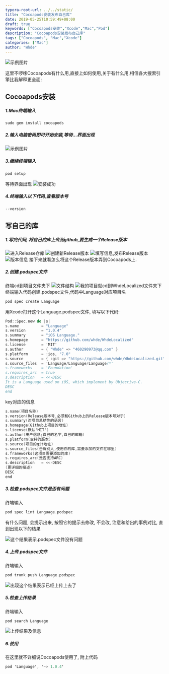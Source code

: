 ```yaml
---
typora-root-url: ../../static/
title: "Cocoapods安装发布自己库"
date: 2019-05-25T10:59:49+08:00
draft: true
keywords: ["Cocoapods安装","Xcode","Mac","Pod"]
description: "Cocoapods安装发布自己库"
tags: ["Cocoapods", "Mac","Xcode"]
categories: ["Mac"]
author: "Whde"
---
```



<p><img src='http://upload-images.jianshu.io/upload_images/1623336-1482dba0c4f71e4d.jpg?imageMogr2/auto-orient/strip%7CimageView2/2/w/1240' alt='示例图片' referrerPolicy='no-referrer'/></p>
<p>这里不啰嗦Cocoapods有什么用,直接上如何使用,关于有什么用,相信各大搜索引擎比我解释更全面;<p>

## Cocoapods安装

##### 1.Mac终端输入

```objective-c
sudo gem install cocoapods
```



##### 2.输入电脑密码即可开始安装,等待...界面出现
<img src="http://upload-images.jianshu.io/upload_images/1623336-a8fd4a8315bf431b.png?imageMogr2/auto-orient/strip%7CimageView2/2/w/1240"  alt='示例图片' referrerPolicy='no-referrer'/>



##### 3.继续终端输入

```objective-c
pod setup
```

等待界面出现
<img src="http://upload-images.jianshu.io/upload_images/1623336-b2c343af14d1fa05.png?imageMogr2/auto-orient/strip%7CimageView2/2/w/1240"  alt='安装成功' referrerPolicy='no-referrer'/>



##### 4.终端输入以下代码,查看版本号

```objective-c
--version
```





## 写自己的库

##### 1.写完代码, 将自己的库上传到github,要生成一个Release版本

![进入Release仓库](http://upload-images.jianshu.io/upload_images/1623336-ad494032b26c9b31.png?imageMogr2/auto-orient/strip%7CimageView2/2/w/1240)
![创建新Release版本](http://upload-images.jianshu.io/upload_images/1623336-6fd535b6a5b305a1.png?imageMogr2/auto-orient/strip%7CimageView2/2/w/1240)
![填写信息,发布Release版本](http://upload-images.jianshu.io/upload_images/1623336-65ef7cdc47d7a438.png?imageMogr2/auto-orient/strip%7CimageView2/2/w/1240)
![版本信息](http://upload-images.jianshu.io/upload_images/1623336-29e6ad8bd5aa8aa3.png?imageMogr2/auto-orient/strip%7CimageView2/2/w/1240)
接下来就看怎么将这个Release版本弄到Cocoapods上.

##### 2.创建.podspec文件

终端cd到项目文件夹下
![文件结构](http://upload-images.jianshu.io/upload_images/1623336-a75c551ef8c2eef2.png?imageMogr2/auto-orient/strip%7CimageView2/2/w/1240)
![我的项目就cd到WhdeLocalized文件夹下](http://upload-images.jianshu.io/upload_images/1623336-85c2774a37da9435.png?imageMogr2/auto-orient/strip%7CimageView2/2/w/1240)
终端输入代码创建.podspec文件,代码中Language对应项目名

```objective-c
pod spec create Language
```
用Xcode打开这个Language.podspec文件, 填写以下代码:
```objective-c
Pod::Spec.new do |s|
s.name          = "Language"
s.version       = "1.0.4"
s.summary       = "iOS Language."
s.homepage      = "https://github.com/whde/WhdeLocalized"
s.license       = 'MIT'
s.author        = { "Whde" => "460290973@qq.com" }
s.platform      = :ios, "7.0"
s.source        = { :git => "https://github.com/whde/WhdeLocalized.git", :tag => s.version.to_s }
s.source_files  = 'Language/Language/Language/*'
s.frameworks    = 'Foundation'
s.requires_arc  = true
s.description   = <<-DESC
It is a Language used on iOS, which implement by Objective-C.
DESC
end
```
key对应的信息
```objective-c
s.name(项目名称)
s.version(Release版本号,必须和Github上的Release版本号对于)
s.summary(对项目总结性的语言)
s.homepage(Github上项目的地址)
s.license(默认'MIT')
s.author(用户信息;自己的名字,自己的邮箱)
s.platform(支持的版本)
s.source(项目的git地址)
s.source_files(告诉别人,使用你的库,需要添加的文件在哪里)
s.frameworks(这项目需要添加的库)
s.requires_arc(是否支持ARC)
s.description   = <<-DESC
(更详细的描述)
DESC
end
```
##### 3.检查.podspec文件是否有问题

终端输入

```objective-c
pod spec lint Language.podspec
```
有什么问题, 会提示出来, 按照它的提示去修改, 不会改, 注意和给出的事例对比, 直到出现以下的结果

![这个结果表示.podspec文件没有问题](http://upload-images.jianshu.io/upload_images/1623336-a7be54c5829f7fb3.png?imageMogr2/auto-orient/strip%7CimageView2/2/w/1240)



##### 4.上传.podspec文件

终端输入

```objective-c
pod trunk push Language.podspec
```
![出现这个结果表示已经上传上去了](http://upload-images.jianshu.io/upload_images/1623336-58d44db01f8795f2.png?imageMogr2/auto-orient/strip%7CimageView2/2/w/1240)



##### 5.检查上传结果

终端输入

```objective-c
pod search Language
```
![上传结果及信息](http://upload-images.jianshu.io/upload_images/1623336-fdf90cf2d71b63d7.png?imageMogr2/auto-orient/strip%7CimageView2/2/w/1240)





##### 6.使用

在这里就不详细说Cocoapods使用了, 附上代码

```objective-c
pod 'Language', '~> 1.0.4'
```
